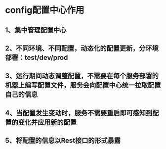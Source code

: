 # config配置中心作用

## 1、集中管理配置中心

## 2、不同环境、不同配置，动态化的配置更新，分环境部署：test/dev/prod

## 3、运行期间动态调整配置，不需要在每个服务部署的机器上编写配置文件，服务会向配置中心统一拉取配置自己的信息

## 4、当配置发生变动时，服务不需要重启即可感知到配置的变化并应用新的配置

## 5、将配置的信息以Rest接口的形式暴露